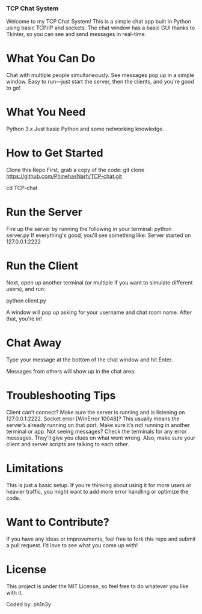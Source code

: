 ### TCP Chat System
Welcome to my TCP Chat System! This is a simple chat app built in Python using basic TCP/IP and sockets. The chat window has a basic GUI thanks to Tkinter, so you can see and send messages in real-time.

# What You Can Do
Chat with multiple people simultaneously.
See messages pop up in a simple window.
Easy to run—just start the server, then the clients, and you're good to go!

# What You Need
Python 3.x
Just basic Python and some networking knowledge.

# How to Get Started
Clone this Repo
First, grab a copy of the code:
git clone https://github.com/PhinehasNarh/TCP-chat.git

cd TCP-chat

# Run the Server
Fire up the server by running the following in your terminal:
python server.py
If everything's good, you'll see something like:
Server started on 127.0.0.1:2222

# Run the Client
Next, open up another terminal (or multiple if you want to simulate different users), and run:

python client.py

A window will pop up asking for your username and chat room name. After that, you're in!

# Chat Away
Type your message at the bottom of the chat window and hit Enter.

Messages from others will show up in the chat area.

# Troubleshooting Tips
Client can’t connect? Make sure the server is running and is listening on 127.0.0.1:2222.
Socket error [WinError 10048]? This usually means the server’s already running on that port. Make sure it’s not running in another terminal or app.
Not seeing messages? Check the terminals for any error messages. They’ll give you clues on what went wrong. Also, make sure your client and server scripts are talking to each other.

# Limitations
This is just a basic setup. If you’re thinking about using it for more users or heavier traffic, you might want to add more error handling or optimize the code.

# Want to Contribute?
If you have any ideas or improvements, feel free to fork this repo and submit a pull request. I’d love to see what you come up with!

# License
This project is under the MIT License, so feel free to do whatever you like with it.

Coded by: ph1n3y
